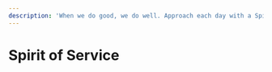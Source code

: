 ```yaml
---
description: 'When we do good, we do well. Approach each day with a Spirit of Service.'
---
```


# Spirit of Service

